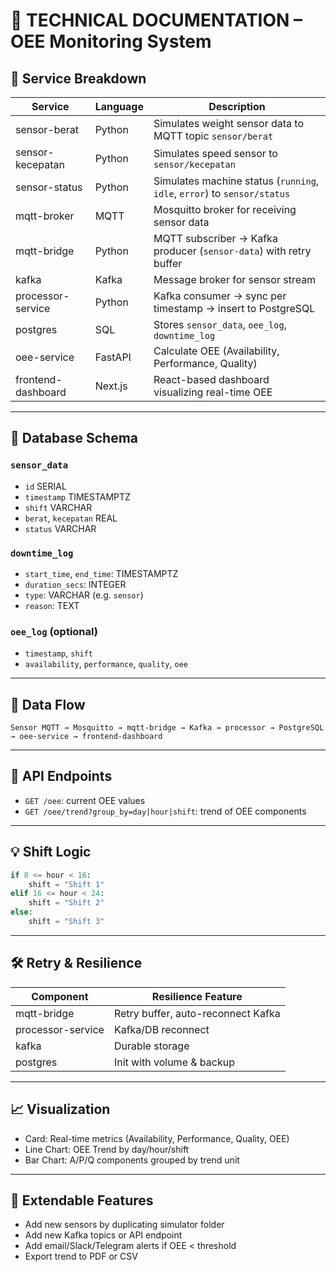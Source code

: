# 📘 TECHNICAL DOCUMENTATION – OEE Monitoring System

## 🔧 Service Breakdown

| Service             | Language | Description                                                           |
|---------------------|----------|-----------------------------------------------------------------------|
| sensor-berat        | Python   | Simulates weight sensor data to MQTT topic `sensor/berat`            |
| sensor-kecepatan    | Python   | Simulates speed sensor to `sensor/kecepatan`                         |
| sensor-status       | Python   | Simulates machine status (`running`, `idle`, `error`) to `sensor/status` |
| mqtt-broker         | MQTT     | Mosquitto broker for receiving sensor data                           |
| mqtt-bridge         | Python   | MQTT subscriber → Kafka producer (`sensor-data`) with retry buffer   |
| kafka               | Kafka    | Message broker for sensor stream                                     |
| processor-service   | Python   | Kafka consumer → sync per timestamp → insert to PostgreSQL           |
| postgres            | SQL      | Stores `sensor_data`, `oee_log`, `downtime_log`                      |
| oee-service         | FastAPI  | Calculate OEE (Availability, Performance, Quality)                   |
| frontend-dashboard  | Next.js  | React-based dashboard visualizing real-time OEE                      |

---

## 🧱 Database Schema

### `sensor_data`
- `id` SERIAL
- `timestamp` TIMESTAMPTZ
- `shift` VARCHAR
- `berat`, `kecepatan` REAL
- `status` VARCHAR

### `downtime_log`
- `start_time`, `end_time`: TIMESTAMPTZ
- `duration_secs`: INTEGER
- `type`: VARCHAR (e.g. `sensor`)
- `reason`: TEXT

### `oee_log` (optional)
- `timestamp`, `shift`
- `availability`, `performance`, `quality`, `oee`

---

## 🔄 Data Flow

```
Sensor MQTT → Mosquitto → mqtt-bridge → Kafka → processor → PostgreSQL → oee-service → frontend-dashboard
```

---

## 🧪 API Endpoints

- `GET /oee`: current OEE values
- `GET /oee/trend?group_by=day|hour|shift`: trend of OEE components

---

## 💡 Shift Logic

```python
if 8 <= hour < 16:
    shift = "Shift 1"
elif 16 <= hour < 24:
    shift = "Shift 2"
else:
    shift = "Shift 3"
```

---

## 🛠 Retry & Resilience

| Component         | Resilience Feature                              |
|-------------------|--------------------------------------------------|
| mqtt-bridge        | Retry buffer, auto-reconnect Kafka              |
| processor-service  | Kafka/DB reconnect                             |
| kafka              | Durable storage                                |
| postgres           | Init with volume & backup                      |

---

## 📈 Visualization

- Card: Real-time metrics (Availability, Performance, Quality, OEE)
- Line Chart: OEE Trend by day/hour/shift
- Bar Chart: A/P/Q components grouped by trend unit

---

## 🧰 Extendable Features

- Add new sensors by duplicating simulator folder
- Add new Kafka topics or API endpoint
- Add email/Slack/Telegram alerts if OEE < threshold
- Export trend to PDF or CSV
